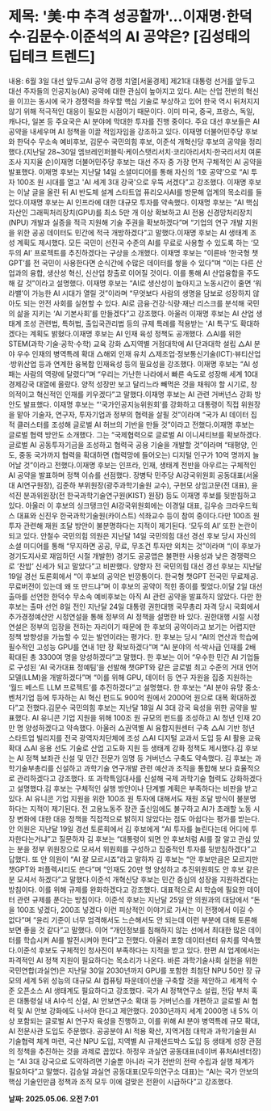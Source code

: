 # **제목: '美·中 추격 성공할까'…이재명·한덕수·김문수·이준석의 AI 공약은? [김성태의 딥테크 트렌드]**

  내용: 6월 3일 대선 앞두고AI 공약 경쟁 치열[서울경제] 제21대 대통령 선거를 앞두고 대선 주자들의 인공지능(AI) 공약에 대한 관심이 높아지고 있다. AI는 산업 전반의 혁신을 이끄는 동시에 국가 경쟁력을 좌우할 핵심 기술로 부상하고 있어 한국 역시 뒤처지지 않기 위해 적극적인 대응이 필요한 시점이기 때문이다. 이미 미국, 중국, 프랑스, 독일, 캐나다, 일본 등 주요국은 AI 분야에 막대한 투자를 진행 중이다. 주요 대선 후보들은 AI 공약을 내세우며 AI 정책을 이끌 적임자임을 강조하고 있다. 이재명 더불어민주당 후보와 한덕수 무소속 예비후보, 김문수 국민의힘 후보, 이준석 개혁신당 후보의 공약을 정리했다.(지난달 28~30일 엠브레인퍼블릭·케이스탯리서치·코리아리서치·한국리서치 여론조사 지지율 순)이재명 더불어민주당 후보는 대선 주자 중 가장 먼저 구체적인 AI 공약을 발표했다. 이재명 후보는 지난달 14일 소셜미디어를 통해 자신의 ‘1호 공약’으로 “AI 투자 100조 원 시대를 열고 'AI 세계 3대 강국'으로 우뚝 서겠다”고 강조했다. 이재명 후보는 이날 글을 올린 뒤 AI 반도체 설계 스타트업 퓨리오사AI를 방문해 업계의 목소리를 들었다.이재명 후보는 AI 인프라에 대한 대규모 투자를 약속했다. 이재명 후보는 “AI 핵심 자산인 그래픽처리장치(GPU)를 최소 5만 개 이상 확보하고 AI 전용 신경망처리장치(NPU) 개발과 실증을 적극 지원해 기술 주권을 확보하겠다”며 “기업의 연구 개발 지원을 위한 공공 데이터도 민간에 적극 개방하겠다”고 말했다.이재명 후보는 AI 생태계 조성 계획도 제시했다. 모든 국민이 선진국 수준의 AI를 무료로 사용할 수 있도록 하는 ‘모두의 AI’ 프로젝트를 추진하겠다는 구상을 소개했다. 이재명 후보는 “이른바 ‘한국형 챗GPT’를 전 국민이 사용한다면 순식간에 수많은 데이터를 쌓을 수 있다”며 “이는 다른 산업과의 융합, 생산성 혁신, 신산업 창출로 이어질 것이다. 이를 통해 AI 산업융합을 주도해 갈 것”이라고 설명했다. 이재명 후보는 “AI로 생산성이 높아지고 노동시간이 줄면 ‘워라밸’이 가능한 AI 시대가 열릴 것”이라며 “무엇보다 사람의 생명을 담보로 성장하지 않아도 되는 안전 사회를 실현할 수 있다. AI로 금융·건강·식량·재난 리스크를 분석해 국민의 삶을 지키는 ‘AI 기본사회’를 만들겠다”고 강조했다. 아울러 이재명 후보는 AI 산업 생태계 조성 관련법, 특허법, 출입국관리법 등의 규제 특례를 적용받는 'AI 특구'도 확대하겠다는 계획도 밝혔다.이재명 후보는 AI 인재 육성 정책도 공개했다. △AI를 위한 STEM(과학·기술·공학·수학) 교육 강화 △지역별 거점대학에 AI 단과대학 설립 △AI 분야 우수 인재의 병역특례 확대 △해외 인재 유치 △제조업·정보통신기술(ICT)·뷰티산업·방위산업 등과 연계한 융복합 인재육성 등의 필요성을 강조했다. 이재명 후보는 “AI 성패는 사람의 역량에 달렸다”며 “우리는 가난한 나라에서 빠른 속도로 성장해 세계 10대 경제강국 대열에 올랐다. 양적 성장만 보고 달리느라 빼먹은 것을 채워야 할 시기로, 창의적이고 혁신적인 인재를 키우겠다”고 말했다.이재명 후보는 AI 관련 거버넌스 강화 방안도 발표했다. 이재명 후보는 “‘국가인공지능위원회’를 강화하고 대통령이 직접 위원장을 맡아 기술자, 연구자, 투자기업과 정부의 협력을 살필 것”이라며 “국가 AI 데이터 집적 클러스터를 조성해 글로벌 AI 허브의 기반을 만들 것”이라고 전했다.이재명 후보는 글로벌 협력 방안도 소개했다. 그는 “국제협력으로 글로벌 AI 이니셔티브를 확보하겠다. 글로벌 AI 공동투자기금을 조성하고 협력국 공용 기술을 개발할 것”이라며 “태평양, 인도, 중동 국가까지 협력을 확대하면 (협력망에 들어오는) 디지털 인구가 10억 명까지 늘어날 것”이라고 전했다.이재명 후보는 인프라, 인재, 생태계 전반을 아우르는 구체적인 AI 공약을 발표하며 정책 이슈를 선점했다. 장병탁 민주당 AI강국위원회 공동대표(서울대 AI연구원장), 김준하 부위원장(광주과학기술원 교수), 구현모 상임고문(전  대표), 윤석진 분과위원장(전 한국과학기술연구원(KIST) 원장) 등도 이재명 후보를 뒷받침하고 있다. 아울러 이 후보의 싱크탱크인 AI강국위원회에는 이경일  대표, 김우승 크라우드웍스 대표와 신진우 한국과학기술원(카이스트) 석좌교수 등이 참여 중이다.다만 100조 원 투자 관련해 재원 조달 방안이 불분명하다는 지적이 제기된다. ‘모두의 AI’ 또한 논란이 되고 있다. 안철수 국민의힘 의원은 지난달 14일 국민의힘 대선 경선 후보 당시 자신의 소셜 미디어를 통해 “무지하면 공공, 무료, 무조건 투자만 외치는 것”이라며 “(이 후보가 경기도지사로 재임하던 시절 개발한) 경기도 공공앱은 불편한 사용성과 낮은 경쟁력으로 ‘찬밥’ 신세가 되고 말았다”고 비판했다. 양향자 전 국민의힘 대선 경선 후보는 지난달 19일 경선 토론회에서 “이 후보의 공약은 빈깡통이다. 한국형 챗GPT 전국민 무료제공. 무료버전이 있는데 왜 또 만드냐”며 이 후보의 공약이 적힌 종이를 찢었다.이달 2일 대선 출마를 선언한 한덕수 무소속 예비후보는 아직 AI 관련 공약을 발표하지 않았다. 다만 한 후보는 출마 선언 8일 전인 지난달 24일 대통령 권한대행 국무총리 자격 당시 국회에서 추가경정예산안 시정연설을 통해 정부의 AI 정책을 설명한 바 있다. 권한대행 시절 시정연설은 정부의 입장을 전하는 자리이기 때문에 한 후보의 공약이라고 보기는 어렵지만 정책 방향성을 가늠할 수 있는 발언이라는 평가다. 한 후보는 당시 “AI의 연산과 학습에 필수적인 고성능 GPU를 연내 1만 장 확보하겠다”며 “AI 분야의 석·박사급 인재를 2배 확대된 총 3300여 명을 양성하겠다”고 말했다. 한 후보는 이어 “우수한 민간 AI 기업들로 구성된 ‘AI 국가대표 정예팀’을 선발해 챗GPT와 같은 글로벌 최고 수준의 거대 언어 모델(LLM)을 개발하겠다”며 “이를 위해 GPU, 데이터 등 연구 자원을 집중 지원하는 ‘월드 베스트 LLM 프로젝트’를 추진하겠다”고 설명했다. 한 후보는 “AI 분야 유망 중소·벤처기업 등에 투자하는 AI 혁신 펀드도 900억 원에서 2000억 원으로 대폭 확대하겠다”고 전했다.김문수 국민의힘 후보는 지난달 18일 AI 3대 강국 육성을 위한 공약을 발표했다. AI 유니콘 기업 지원을 위해 100조 원 규모의 펀드를 조성하고 AI 청년 인재 20만 명 양성하겠다고 약속했다. 아울러 △권역별 AI 융합지원센터 구축 △AI 기반 청년 스타트업 빌리지를 전국 광역자치단체에 조성 △AI 디지털 교과서 도입 등 AI 활용 교육 확대 △AI 응용 선도 기술로 산업 고도화 지원 등 생태계 강화 정책도 제시했다.김 후보는 AI 정책 보좌관 신설 및 민간 전문가 임명 등 거버넌스 구축도 약속했다. 김 후보는 과학기술부총리를 신설하고 과학기술 연구개발 관련 예산과 조직을 통합해 보다 효율적으로 관리하겠다고 강조했다. 또 과학특임대사를 신설해 국제 과학기술 협력도 강화하겠다고 설명했다.김 후보는 구체적인 실행 방안이나 단계별 계획은 부족하다는 비판을 받고 있다. AI 유니콘 기업 지원을 위한 100조 원 투자에 대해서도 재원 조달 방식이 불분명하다는 지적이 제기된다. 전 고용노동주 장관 출신임에도 불구하고 AI가 초래할 노동 시장 변화에 대한 대응 정책을 직접적으로 밝히지 않았다는 점도 아쉽다는 평가를 받는다. 안 의원은 지난달 19일 경선 토론회에서 김 후보에게 “AI 투자를 늘린다는데 어디에 투자한다는거냐”고 질문하자 김 후보는 “대통령이 되면 안 후보처럼 AI를 잘 알고 관심 있는 분을 정부 위원장으로 모셔서 위원회를 구성하고 집중적인 투자를 뒷받침하겠다”고 답했다. 또 안 의원이 “AI 잘 모르시죠”라고 말하자 김 후보는 “안 후보만큼은 모르지만 챗GPT와 퍼플렉시티도 쓴다”며 “인재도 20만 명 양성하고 추진위원회도 안 후보 같은 분 모셔서 하겠다”고 말했다.이준석 개혁신당 후보는 민간 중심의 성장을 지원하겠다는 방침이다. 이를 위해 규제를 완화하겠다고 강조했다. 대표적으로 AI 학습에 필요한 데이터 관련 규제를 푼다는 방침이다. 이준석 후보는 지난달 25일 안 의원과의 대담에서 “돈을 100조 넣겠다, 200조 넣겠다 이런 피상적인 이야기로 가서는 이 전쟁에서 이길 수 없다”며 “윤리 기준이 너무 엄격해서도 느슨해서도 안 되는데 이런 부분에 대해 토론해보면 좋을 것 같다”고 말했다. 이어 “개인정보를 침해하지 않는 선에서 최대한 많은 데이터를 학습시켜 AI를 발전시켜야 한다”고 전했다. 아울러 포항 데이터센터 유치를 약속했다.이준석 후보도 구체적인 청사진이 부족하다는 지적을 받고 있다. 한편 AI 업계에서는 파격적인 AI 정책 지원이 필요하다는 목소리가 나온다. 바른 과학기술사회 실현을 위한 국민연합(과실연)은 지난달 30일 2030년까지 GPU를 포함한 최첨단 NPU 50만 장 규모의 세계 5위 성능의 대규모 AI 컴퓨팅 파운데이션을 구축할 것을 제안하고 세계적 수준 오픈소스 AI 생태계도 필요하다고 강조했다. 국가 AI 정책연구소 설립, 전담 부처 혹은 대통령실 내 AI수석 신설, AI 안보연구소 확대 등 거버넌스를 개편하고 글로벌 AI 협력 및 AI 안보 강화에도 나서야 한다고 제안했다. 2030년까지 세계 2000명 내 5% 이상 포함되는 글로벌 AI 연구자 육성을 진행하고, 이를 위해 AI 분야 병역특례 규모 확대, AI 전문사관 도입도 주문했다. 공공분야 AI 적용 확산, 지역거점 대학과 과학기술원 AI 기술협력 체계 마련, 국산 NPU 도입, 지역별 AI 규제샌드박스 도입 등 생태계 성장 관점의 정책을 추진하는 것을 과제로 꼽았다. 하정우 과실연 공동대표(네이버 퓨처AI센터장)는 “AI 3대 강국으로 도약하려면 기술뿐 아니라 국가 전반의 전략 수립과 실행 체계가 필요하다”고 말했다. 김승일 과실연 공동대표(모두의연구소 대표)는 “AI는 국가 안보의 핵심 기술인만큼 정책과 조직 모두 이에 걸맞은 전환이 시급하다”고 강조했다.

  **날짜: 2025.05.06. 오전 7:01**